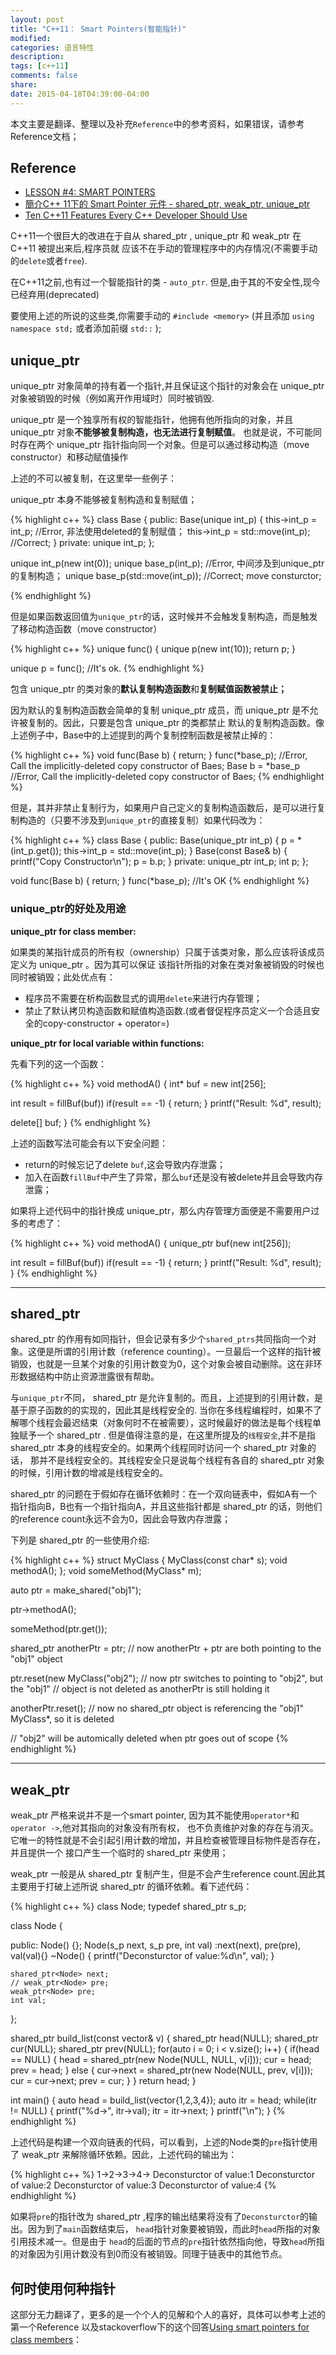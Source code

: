 ```yaml
---
layout: post
title: "C++11： Smart Pointers(智能指针)"
modified:
categories: 语言特性
description:
tags: [c++11]
comments: false
share:
date: 2015-04-18T04:39:00-04:00
---
```


本文主要是翻译、整理以及补充`Reference`中的参考资料，如果错误，请参考Reference文档；

## Reference

* [LESSON #4: SMART POINTERS](https://mbevin.wordpress.com/2012/11/18/smart-pointers/)
* [簡介C++ 11下的 Smart Pointer 元件 - shared_ptr, weak_ptr, unique_ptr](http://xingularity.info/mindfull/%E7%B0%A1%E4%BB%8Bc-11%E4%B8%8B%E7%9A%84-smart-pointer-%E5%85%83%E4%BB%B6-shared_ptr-weak_ptr-unique_ptr/)
* [Ten C++11 Features Every C++ Developer Should Use](http://www.codeproject.com/Articles/570638/Ten-Cplusplus-Features-Every-Cplusplus-Developer)


C++11一个很巨大的改进在于自从 shared_ptr ,  unique_ptr 和 weak_ptr 在 C++11 被提出来后,程序员就
应该不在手动的管理程序中的内存情况(不需要手动的`delete`或者`free`).

在C++11之前,也有过一个智能指针的类 - `auto_ptr`. 但是,由于其的不安全性,现今已经弃用(deprecated)

要使用上述的所说的这些类,你需要手动的 `#include <memory>` (并且添加 `using namespace std;` 或者添加前缀 `std::` );

## unique_ptr

unique\_ptr 对象简单的持有着一个指针,并且保证这个指针的对象会在 unique_ptr 对象被销毁的时候（例如离开作用域时）同时被销毁.

 unique\_ptr 是一个独享所有权的智能指针，他拥有他所指向的对象，并且 unique\_ptr 对象**不能够被复制构造，也无法进行复制赋值**。
也就是说，不可能同时存在两个  unique\_ptr 指针指向同一个对象。但是可以通过移动构造（move constructor）和移动赋值操作

上述的不可以被复制，在这里举一些例子：

unique\_ptr 本身不能够被复制构造和复制赋值；

{% highlight c++ %} 
class Base {
public:
    Base(unique<int> int_p) {
        this->int_p = int_p;     //Error, 非法使用deleted的复制赋值；
        this->int_p = std::move(int_p); //Correct;
    }
private:
    unique<int> int_p;
};

unique<int> int_p(new int(0));
unique<Base> base_p(int_p);     //Error, 中间涉及到unique_ptr的复制构造；
unique<Base> base_p(std::move(int_p)); //Correct; move consturctor;

{% endhighlight %} 

<!--more-->

但是如果函数返回值为`unique_ptr`的话，这时候并不会触发复制构造，而是触发了移动构造函数（move constructor）

{% highlight c++ %} 
unique<int> func() {
unique<int> p(new int(10));
  return p;
}

unique<int> p = func();         //It's ok.
{% endhighlight %} 

包含 unique\_ptr 的类对象的**默认复制构造函数**和**复制赋值函数被禁止；**

因为默认的复制构造函数会简单的复制 unique\_ptr 成员，而 unique\_ptr 是不允许被复制的。因此，只要是包含 unique\_ptr 的类都禁止
默认的复制构造函数。像上述例子中，Base中的上述提到的两个复制控制函数是被禁止掉的：

{% highlight c++ %}
void func(Base b) { return; }
func(*base_p);          //Error, Call the implicitly-deleted copy constructor of Baes;
Base b = *base_p        //Error, Call the implicitly-deleted copy constructor of Baes;
{% endhighlight %} 

但是，其并非禁止复制行为，如果用户自己定义的复制构造函数后，是可以进行复制构造的（只要不涉及到`unique_ptr`的直接复制）如果代码改为：

{% highlight c++ %}
class Base {
public:
Base(unique_ptr<int> int_p) {
    p = *(int_p.get());
    this->int_p = std::move(int_p);
}
Base(const Base& b) {
    printf("Copy Constructor\n");
    p = b.p;
}
private:
unique_ptr<int> int_p;
int p;
};

void func(Base b) { return; }
func(*base_p);          //It's OK
{% endhighlight %} 


### unique_ptr的好处及用途

**unique\_ptr for class member:**

如果类的某指针成员的所有权（ownership）只属于该类对象，那么应该将该成员定义为 unique\_ptr 。因为其可以保证
该指针所指的对象在类对象被销毁的时候也同时被销毁；此处优点有：

* 程序员不需要在析构函数显式的调用`delete`来进行内存管理；
* 禁止了默认拷贝构造函数和赋值构造函数.(或者督促程序员定义一个合适且安全的copy-constructor + operator=)


**unique\_ptr for local variable within functions:**

先看下列的这一个函数：

{% highlight c++ %}
void methodA() {
   int* buf = new int[256];

   int result = fillBuf(buf)) 
   if(result == -1) {
      return; 
   }
   printf("Result: %d", result);

   delete[] buf;
}
{% endhighlight %} 

上述的函数写法可能会有以下安全问题：

* return的时候忘记了delete `buf`,这会导致内存泄露；
* 加入在函数`fillBuf`中产生了异常，那么`buf`还是没有被delete并且会导致内存泄露；

如果将上述代码中的指针换成 unique_ptr，那么内存管理方面便是不需要用户过多的考虑了：

{% highlight c++ %}
void methodA() {
   unique_ptr<int> buf(new int[256]);

   int result = fillBuf(buf)) 
   if(result == -1) {
      return;
   }
   printf("Result: %d", result);
}
{% endhighlight %} 

* * * 

## shared_ptr

 shared_ptr 的作用有如同指针，但会记录有多少个`shared_ptrs`共同指向一个对象。这便是所谓的引用计数（reference counting）。一旦最后一个这样的指针被销毁，也就是一旦某个对象的引用计数变为0，这个对象会被自动删除。这在非环形数据结构中防止资源泄露很有帮助。

与`unique_ptr`不同， shared_ptr 是允许复制的。而且，上述提到的引用计数，是基于原子函数的的实现的，因此其是线程安全的.
当你在多线程编程时，如果不了解哪个线程会最迟结束（对象何时不在被需要），这时候最好的做法是每个线程单独赋予一个 shared_ptr .
但是值得注意的是，在这里所提及的`线程安全`,并不是指 shared_ptr 本身的线程安全的。如果两个线程同时访问一个 shared_ptr 对象的话，
那并不是线程安全的。其线程安全只是说每个线程有各自的 shared_ptr 对象的时候，引用计数的增减是线程安全的。

 shared_ptr 的问题在于假如存在循环依赖时：在一个双向链表中，假如A有一个指针指向B，B也有一个指针指向A，并且这些指针都是 shared_ptr 的话，则他们的reference count永远不会为0，因此会导致内存泄露；

下列是 shared_ptr 的一些使用介绍:

{% highlight c++ %}
struct MyClass {
   MyClass(const char* s);
   void methodA();
};
void someMethod(MyClass* m);

auto ptr = make_shared<MyClass>("obj1");

ptr->methodA();

someMethod(ptr.get());

shared_ptr<MyClass> anotherPtr = ptr; // now anotherPtr + ptr are both pointing to the "obj1" object

ptr.reset(new MyClass("obj2"); // now ptr switches to pointing to "obj2", but the "obj1" 
                               // object is not deleted as anotherPtr is still holding it

anotherPtr.reset(); // now no shared_ptr object is referencing the "obj1" MyClass*, so it is deleted

// "obj2" will be automically deleted when ptr goes out of scope
{% endhighlight %} 


* * * 

## weak_ptr

 weak_ptr 严格来说并不是一个smart pointer, 因为其不能使用`operator*`和`operator ->`,他对其指向的对象没有所有权，
也不负责维护对象的存在与消灭。它唯一的特性就是不会引起引用计数的增加，并且检查被管理目标物件是否存在，并且提供一个
接口产生一个临时的 shared_ptr 来使用；

 weak_ptr 一般是从 shared_ptr 复制产生，但是不会产生reference count.因此其主要用于打破上述所说 shared_ptr 的循环依赖。看下述代码：

{% highlight c++ %}
class Node;
typedef shared_ptr<Node> s_p;

class Node {

public:
    Node() {};
    Node(s_p next, s_p pre, int val)
        :next(next), pre(pre), val(val){}
    ~Node() { printf("Deconsturctor of value:%d\n", val); } 

    shared_ptr<Node> next;
    // weak_ptr<Node> pre;
    weak_ptr<Node> pre;
    int val;
};

shared_ptr<Node> build_list(const vector<int>& v) {
    shared_ptr<Node> head(NULL);
    shared_ptr<Node> cur(NULL);
    shared_ptr<Node> prev(NULL);
    for(auto i = 0; i < v.size(); i++) {
        if(head == NULL) {
            head = shared_ptr<Node>(new Node(NULL, NULL, v[i]));
            cur = head;
            prev = head;
        } else {
            cur->next = shared_ptr<Node>(new Node(NULL, prev, v[i]));
            cur = cur->next;
            prev = cur;
        }
    }
    return head;
}

int main() {
    auto head = build_list(vector<int>{1,2,3,4});
    auto itr = head;
    while(itr != NULL) {
        printf("%d->", itr->val);
        itr = itr->next;
    }
    printf("\n");
}
{% endhighlight %} 

上述代码是构建一个双向链表的代码，可以看到，上述的Node类的`pre`指针使用了 weak_ptr 来解除循环依赖。因此，上述代码的输出为：

{% highlight c++ %}
1->2->3->4->
Deconsturctor of value:1
Deconsturctor of value:2
Deconsturctor of value:3
Deconsturctor of value:4
{% endhighlight %} 

如果将`pre`的指针改为 shared_ptr ,程序的输出结果将没有了`Deconsturctor`的输出。因为到了`main`函数结束后，
`head`指针对象要被销毁，而此时`head`所指的对象引用技术减一。但是由于
`head`的后面的节点的`pre`指针依然指向他，导致`head`所指的对象因为引用计数没有到0而没有被销毁。同理于链表中的其他节点。


## 何时使用何种指针

这部分无力翻译了，更多的是一个个人的见解和个人的喜好，具体可以参考上述的第一个Reference
以及stackoverflow下的这个回答[Using smart pointers for class members](http://stackoverflow.com/questions/15648844/using-smart-pointers-for-class-members)：
